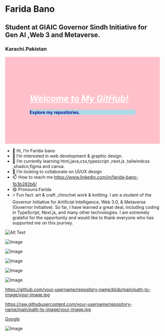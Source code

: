 # Farida Bano
## Student at GIAIC Governor Sindh Initiative for Gen AI ,Web 3 and Metaverse.
### Karachi.Pakistan


<div style="background-color: pink; padding: 80px;">
  <h1 style="font-weight: bolder; font-style: italic; text-decoration: underline; color: white;">Welcome to My GitHub!</h1>
  <p style="font-weight: 600; background-color: lightblue; color: darkblue;">Explore my repositories.</p>
</div>


- 👋 Hi, I’m Farida-bano
- 👀 I’m interested in web development & graphic design.
- 🌱 I’m currently learning html,java,css,typescript ,next.js ,tailwindcss ,shadcn,figma and canva.
- 💞️ I’m looking to collaborate on UI/UX design
- 📫 How to reach me https://www.linkedin.com/in/farida-bano-1b3b282b6/
- 😄 Pronouns:Farida
- ⚡ Fun fact: art & craft ,chrochet work & knitting.
I am a student of the Governor Initiative for Artificial Intelligence, Web 3.0, & Metaverse (Governor Initiative). So far, I have learned a great deal, including coding in TypeScript, Next.js, and many other technologies. I am extremely grateful for the opportunity and would like to thank everyone who has supported me on this journey.

![Alt Text](image-url)

![Image](https://raw.githubusercontent.com/your-username/repository-name/main/path-to-image/345678.jpg)

![Image](https://i.imgur.com/345678.jpg)

![Image](https://www.yourwebsite.com/images/345678.jpg) 

![Image](https://raw.githubusercontent.com/your-username/repository-name/main/path-to-image/345678.jpg)

![Image](https://i.imgur.com/345678.jpg)

https://github.com/your-username/repository-name/blob/main/path-to-image/your-image.jpg

https://raw.githubusercontent.com/your-username/repository-name/main/path-to-image/your-image.jpg

[Google](https://www.google.com)

![Image](https://example.com/image.jpg)
